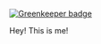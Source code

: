 
[![Greenkeeper badge](https://badges.greenkeeper.io/thearnica/about.svg)](https://greenkeeper.io/)

Hey! This is me!